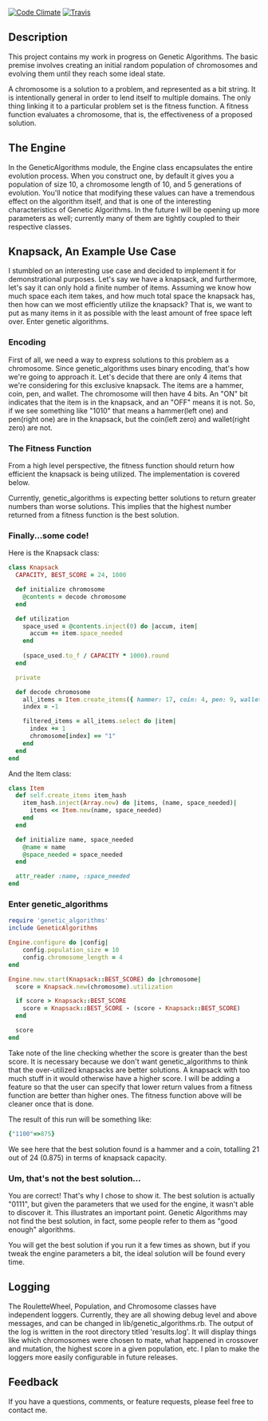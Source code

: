 [![Code Climate](https://codeclimate.com/badge.png)](https://codeclimate.com/github/execdd17/genetic_algorithms) [![Travis](https://secure.travis-ci.org/execdd17/genetic_algorithms.png)](http://travis-ci.org)

## Description

This project contains my work in progress on Genetic Algorithms. The basic premise involves creating an initial random population of chromosomes and evolving them until they reach some ideal state.

A chromosome is a solution to a problem, and represented as a bit string. It is intentionally general in order to lend itself to multiple domains. The only thing linking it to a particular problem set is the fitness function. A fitness function evaluates a chromosome, that is, the effectiveness of a proposed solution.

## The Engine

In the GeneticAlgorithms module, the Engine class encapsulates the entire evolution process. When you construct one, by default it gives you a population of size 10, a chromosome length of 10, and 5 generations of evolution. You'll notice that modifying these values can have a tremendous effect on the algorithm itself, and that is one of the interesting characteristics of Genetic Algorithms. In the future I will be opening up more parameters as well; currently many of them are tightly coupled to their respective classes.

## Knapsack, An Example Use Case

I stumbled on an interesting use case and decided to implement it for demonstrational purposes. Let's say we have a knapsack, and furthermore, let's say it can only hold a finite number of items. Assuming we know how much space each item takes, and how much total space the knapsack has, then how can we most efficiently utilize the knapsack? That is, we want to put as many items in it as possible with the least amount of free space left over. Enter genetic algorithms.

### Encoding

First of all, we need a way to express solutions to this problem as a chromosome. Since genetic_algorithms uses binary encoding, that's how we're going to approach it. Let's decide that there are only 4 items that we're considering for this exclusive knapsack. The items are a hammer, coin, pen, and wallet. The chromosome will then have 4 bits. An "ON" bit indicates that the item is in the knapsack, and an "OFF" means it is not. So, if we see something like "1010" that means a hammer(left one) and pen(right one) are in the knapsack, but the coin(left zero) and wallet(right zero) are not.

### The Fitness Function

From a high level perspective, the fitness function should return how efficient the knapsack is being utilized. The implementation is covered below.

Currently, genetic_algorithms is expecting better solutions to return greater numbers than worse solutions. This implies that the highest number returned from a fitness function is the best solution.

### Finally...some code!

Here is the Knapsack class:

```ruby
class Knapsack
  CAPACITY, BEST_SCORE = 24, 1000

  def initialize chromosome
    @contents = decode chromosome
  end

  def utilization
    space_used = @contents.inject(0) do |accum, item|
      accum += item.space_needed
    end
    
    (space_used.to_f / CAPACITY * 1000).round
  end

  private

  def decode chromosome
    all_items = Item.create_items({ hammer: 17, coin: 4, pen: 9, wallet: 11 })
    index = -1

    filtered_items = all_items.select do |item|
      index += 1
      chromosome[index] == "1"
    end
  end
end
```

And the Item class:

```ruby
class Item
  def self.create_items item_hash
    item_hash.inject(Array.new) do |items, (name, space_needed)|
      items << Item.new(name, space_needed)
    end
  end

  def initialize name, space_needed
    @name = name
    @space_needed = space_needed
  end

  attr_reader :name, :space_needed
end
```

### Enter genetic_algorithms

```ruby
require 'genetic_algorithms'
include GeneticAlgorithms

Engine.configure do |config|
    config.population_size = 10
    config.chromosome_length = 4
end

Engine.new.start(Knapsack::BEST_SCORE) do |chromosome|
  score = Knapsack.new(chromosome).utilization

  if score > Knapsack::BEST_SCORE
    score = Knapsack::BEST_SCORE - (score - Knapsack::BEST_SCORE) 
  end

  score
end
```

Take note of the line checking whether the score is greater than the best score. It is necessary because we don't want genetic_algorithms to think that the over-utilized knapsacks are better solutions. A knapsack with too much stuff in it would otherwise have a higher score. I will be adding a feature so that the user can specify that lower return values from a fitness function are better than higher ones. The fitness function above will be cleaner once that is done. 

The result of this run will be something like:

```ruby
{"1100"=>875}
```

We see here that the best solution found is a hammer and a coin, totalling 21 out of 24 (0.875) in terms of knapsack capacity.

### Um, that's not the best solution...

You are correct! That's why I chose to show it. The best solution is actually "0111", but given the parameters that we used for the engine, it wasn't able to discover it. This illustrates an important point. Genetic Algorithms may not find the best solution, in fact, some people refer to them as "good enough" algorithms. 

You will get the best solution if you run it a few times as shown, but if you tweak the engine parameters a bit, the ideal solution will be found every time.

## Logging

The RouletteWheel, Population, and Chromosome classes have independent loggers. Currently, they are all showing debug level and above messages, and can be changed in lib/genetic_algorithms.rb. The output of the log is written in the root directory titled 'results.log'. It will display things like which chromosomes were chosen to mate, what happened in crossover and mutation, the highest score in a given population, etc. I plan to make the loggers more easily configurable in future releases.

## Feedback

If you have a questions, comments, or feature requests, please feel free to contact me.
